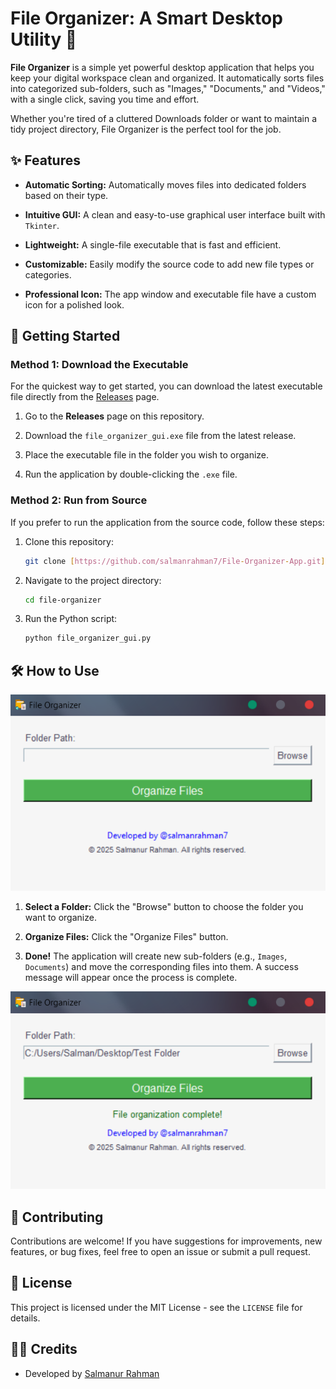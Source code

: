 # File Organizer: A Smart Desktop Utility 🧹

**File Organizer** is a simple yet powerful desktop application that helps you keep your digital workspace clean and organized. It automatically sorts files into categorized sub-folders, such as "Images," "Documents," and "Videos," with a single click, saving you time and effort.

Whether you're tired of a cluttered Downloads folder or want to maintain a tidy project directory, File Organizer is the perfect tool for the job.

## ✨ Features

* **Automatic Sorting:** Automatically moves files into dedicated folders based on their type.

* **Intuitive GUI:** A clean and easy-to-use graphical user interface built with `Tkinter`.

* **Lightweight:** A single-file executable that is fast and efficient.

* **Customizable:** Easily modify the source code to add new file types or categories.

* **Professional Icon:** The app window and executable file have a custom icon for a polished look.

## 🚀 Getting Started

### Method 1: Download the Executable

For the quickest way to get started, you can download the latest executable file directly from the [Releases](https://github.com/salmanrahman7/File-Organizer-App/releases) page.

1.  Go to the **Releases** page on this repository.

2.  Download the `file_organizer_gui.exe` file from the latest release.

3.  Place the executable file in the folder you wish to organize.

4.  Run the application by double-clicking the `.exe` file.

### Method 2: Run from Source

If you prefer to run the application from the source code, follow these steps:

1.  Clone this repository:

    ```bash
    git clone [https://github.com/salmanrahman7/File-Organizer-App.git](https://github.com/salmanrahman7/File-Organizer-App.git)
    ```

2.  Navigate to the project directory:

    ```bash
    cd file-organizer
    ```

3.  Run the Python script:

    ```bash
    python file_organizer_gui.py
    ```

## 🛠️ How to Use

![File Organizer dialogue box](assets/File%20Organizer%20dialogue%20box.PNG)

1.  **Select a Folder:** Click the "Browse" button to choose the folder you want to organize.

2.  **Organize Files:** Click the "Organize Files" button.

3.  **Done!** The application will create new sub-folders (e.g., `Images`, `Documents`) and move the corresponding files into them. A success message will appear once the process is complete.

![File Organizing complete dialogue box](assets/File%20Organizing%20complete%20dialogue%20box.PNG)

## 🤝 Contributing

Contributions are welcome! If you have suggestions for improvements, new features, or bug fixes, feel free to open an issue or submit a pull request.

## 📝 License

This project is licensed under the MIT License - see the `LICENSE` file for details.

## 👨‍💻 Credits

* Developed by [Salmanur Rahman](https://github.com/salmanrahman7)